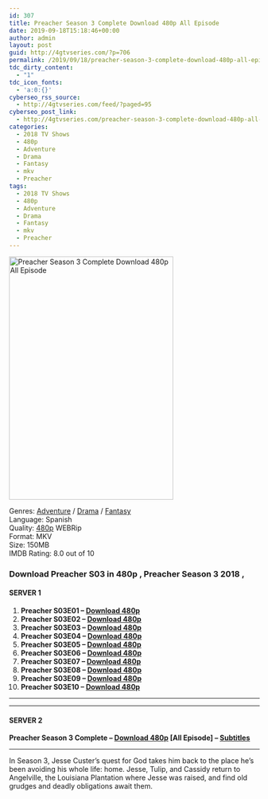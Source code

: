 ```yaml
---
id: 307
title: Preacher Season 3 Complete Download 480p All Episode
date: 2019-09-18T15:18:46+00:00
author: admin
layout: post
guid: http://4gtvseries.com/?p=706
permalink: /2019/09/18/preacher-season-3-complete-download-480p-all-episode-2/
tdc_dirty_content:
  - "1"
tdc_icon_fonts:
  - 'a:0:{}'
cyberseo_rss_source:
  - http://4gtvseries.com/feed/?paged=95
cyberseo_post_link:
  - http://4gtvseries.com/preacher-season-3-complete-download-480p-all-episode/
categories:
  - 2018 TV Shows
  - 480p
  - Adventure
  - Drama
  - Fantasy
  - mkv
  - Preacher
tags:
  - 2018 TV Shows
  - 480p
  - Adventure
  - Drama
  - Fantasy
  - mkv
  - Preacher
---
```

<img loading="lazy" class="aligncenter" src="https://3.bp.blogspot.com/-hEXaRB6GP_8/XYJKL02zlXI/AAAAAAAABuY/PseF707jm5wUton-lZjjj-LCHP7YEUhQQCK4BGAYYCw/s1600/Preacher%2BSeason%2B3.jpg" alt="Preacher Season 3 Complete Download 480p All Episode" width="330" height="488" />

Genres: <a href="http://4gtvseries.com/tag/adventure/" data-wpel-link="internal">Adventure</a> / <a href="http://4gtvseries.com/tag/drama/" data-wpel-link="internal">Drama</a> / <a href="http://4gtvseries.com/tag/fantasy/" data-wpel-link="internal">Fantasy</a>  
Language: Spanish  
Quality:&nbsp;<a href="http://4gtvseries.com/tag/480p/" data-wpel-link="internal">480p</a>&nbsp;WEBRip  
Format: MKV  
Size: 150MB  
IMDB Rating: 8.0 out of 10

### **Download Preacher S03 in 480p , Preacher Season 3 2018 ,&nbsp;**

#### <span><strong>SERVER 1</strong></span>

  1. **Preacher S03E01 – <a href="http://slink.dl480p.xyz/mToji" data-wpel-link="external" target="_blank" rel="nofollow external noopener noreferrer" class="wpel-icon-left"><i class="wpel-icon fa fa-download" aria-hidden="true"></i>Download 480p</a>**
  2. **Preacher S03E02 – <a href="http://slink.dl480p.xyz/3h2i" data-wpel-link="external" target="_blank" rel="nofollow external noopener noreferrer" class="wpel-icon-left"><i class="wpel-icon fa fa-download" aria-hidden="true"></i>Download 480p</a>**
  3. **Preacher S03E03 – <a href="http://slink.dl480p.xyz/JNXrt" data-wpel-link="external" target="_blank" rel="nofollow external noopener noreferrer" class="wpel-icon-left"><i class="wpel-icon fa fa-download" aria-hidden="true"></i>Download 480p</a>**
  4. **Preacher S03E04 – <a href="http://slink.dl480p.xyz/ND0sKL" data-wpel-link="external" target="_blank" rel="nofollow external noopener noreferrer" class="wpel-icon-left"><i class="wpel-icon fa fa-download" aria-hidden="true"></i>Download 480p</a>**
  5. **Preacher S03E05 – <a href="http://slink.dl480p.xyz/q9fj" data-wpel-link="external" target="_blank" rel="nofollow external noopener noreferrer" class="wpel-icon-left"><i class="wpel-icon fa fa-download" aria-hidden="true"></i>Download 480p</a>**
  6. **Preacher S03E06 – <a href="http://slink.dl480p.xyz/GEgO" data-wpel-link="external" target="_blank" rel="nofollow external noopener noreferrer" class="wpel-icon-left"><i class="wpel-icon fa fa-download" aria-hidden="true"></i>Download 480p</a>**
  7. **Preacher S03E07 – <a href="http://slink.dl480p.xyz/cvjVI" data-wpel-link="external" target="_blank" rel="nofollow external noopener noreferrer" class="wpel-icon-left"><i class="wpel-icon fa fa-download" aria-hidden="true"></i>Download 480p</a>**
  8. **Preacher S03E08 – <a href="http://slink.dl480p.xyz/9zcMp" data-wpel-link="external" target="_blank" rel="nofollow external noopener noreferrer" class="wpel-icon-left"><i class="wpel-icon fa fa-download" aria-hidden="true"></i>Download 480p</a>**
  9. **Preacher S03E09 – <a href="http://slink.dl480p.xyz/H3lOxUx" data-wpel-link="external" target="_blank" rel="nofollow external noopener noreferrer" class="wpel-icon-left"><i class="wpel-icon fa fa-download" aria-hidden="true"></i>Download 480p</a>**
 10. **Preacher S03E10 – <a href="http://slink.dl480p.xyz/RQ9q" data-wpel-link="external" target="_blank" rel="nofollow external noopener noreferrer" class="wpel-icon-left"><i class="wpel-icon fa fa-download" aria-hidden="true"></i>Download 480p</a>**

* * *

* * *

#### <span><strong>SERVER 2</strong></span>

**Preacher Season 3 Complete – <a href="http://dl480p.xyz/486/" data-wpel-link="external" target="_blank" rel="nofollow external noopener noreferrer" class="wpel-icon-left"><i class="wpel-icon fa fa-download" aria-hidden="true"></i>Download 480p</a> [All Episode] – <a href="https://subscene.com/subtitles/preacher-third-season-2018" data-wpel-link="external" target="_blank" rel="nofollow external noopener noreferrer" class="wpel-icon-left"><i class="wpel-icon fa fa-download" aria-hidden="true"></i>Subtitles</a>**

* * *

In Season 3, Jesse Custer’s quest for God takes him back to the place he’s been avoiding his whole life: home. Jesse, Tulip, and Cassidy return to Angelville, the Louisiana Plantation where Jesse was raised, and find old grudges and deadly obligations await them.

<div align="center">
</div>